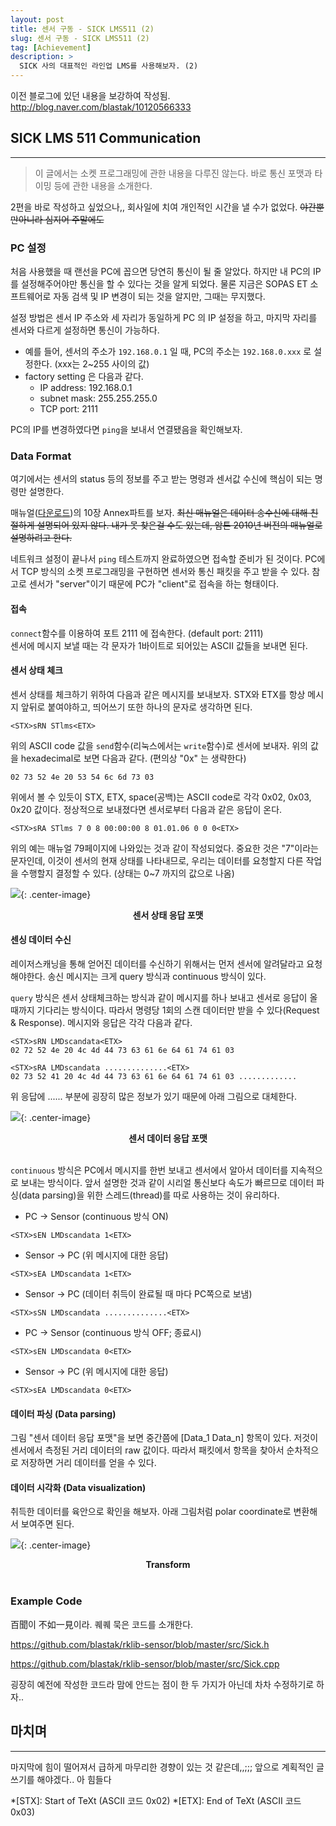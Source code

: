 ```yaml
---
layout: post
title: 센서 구동 - SICK LMS511 (2)
slug: 센서 구동 - SICK LMS511 (2)
tag: [Achievement]
description: >
  SICK 사의 대표적인 라인업 LMS를 사용해보자. (2)
---
```


이전 블로그에 있던 내용을 보강하여 작성됨.  <http://blog.naver.com/blastak/10120566333>

## SICK LMS 511 Communication
***
> 이 글에서는 소켓 프로그래밍에 관한 내용을 다루진 않는다. 바로 통신 포맷과 타이밍 등에 관한 내용을 소개한다.


2편을 바로 작성하고 싶었으나,, 회사일에 치여 개인적인 시간을 낼 수가 없었다. ~~야간뿐만아니라 심지어 주말에도~~  

### PC 설정
처음 사용했을 때 랜선을 PC에 꼽으면 당연히 통신이 될 줄 알았다. 하지만 내 PC의 IP를 설정해주어야만 통신을 할 수 있다는 것을 알게 되었다.
물론 지금은 SOPAS ET 소프트웨어로 자동 검색 및 IP 변경이 되는 것을 알지만, 그때는 무지했다.

설정 방법은 센서 IP 주소와 세 자리가 동일하게 PC 의 IP 설정을 하고, 마지막 자리를 센서와 다르게 설정하면 통신이 가능하다.

* 예를 들어, 센서의 주소가 `192.168.0.1` 일 때, PC의 주소는 `192.168.0.xxx` 로 설정한다. (xxx는 2~255 사이의 값)
* factory setting 은 다음과 같다.
    - IP address: 192.168.0.1
    - subnet mask: 255.255.255.0
    - TCP port: 2111

PC의 IP를 변경하였다면 `ping`을 보내서 연결됐음을 확인해보자.

### Data Format
여기에서는 센서의 status 등의 정보를 주고 받는 명령과 센서값 수신에 핵심이 되는 명령만 설명한다.

매뉴얼([다운로드]({{site.url}}/assets/files/Manual_SICK_LMS5XX_2010-09-27.PDF))의 10장 Annex파트를 보자.
~~최신 매뉴얼은 데이터 송수신에 대해 친절하게 설명되어 있지 않다.
내가 못 찾은걸 수도 있는데, 암튼 2010년 버전의 매뉴얼로 설명하려고 한다.~~

네트워크 설정이 끝나서 `ping` 테스트까지 완료하였으면 접속할 준비가 된 것이다.
PC에서 TCP 방식의 소켓 프로그래밍을 구현하면 센서와 통신 패킷을 주고 받을 수 있다.
참고로 센서가 "server"이기 때문에 PC가 "client"로 접속을 하는 형태이다.

#### 접속
`connect`함수를 이용하여 포트 2111 에 접속한다. (default port: 2111)  
센서에 메시지 보낼 때는 각 문자가 1바이트로 되어있는 ASCII 값들을 보내면 된다.

#### 센서 상태 체크
센서 상태를 체크하기 위하여 다음과 같은 메시지를 보내보자.
STX와 ETX를 항상 메시지 앞뒤로 붙여야하고, 띄어쓰기 또한 하나의 문자로 생각하면 된다.

``` 
<STX>sRN STlms<ETX>
```

위의 ASCII code 값을 `send`함수(리눅스에서는 `write`함수)로 센서에 보내자.
위의 값을 hexadecimal로 보면 다음과 같다. (편의상 "0x" 는 생략한다)

```
02 73 52 4e 20 53 54 6c 6d 73 03
```

위에서 볼 수 있듯이 STX, ETX, space(공백)는 ASCII code로 각각 0x02, 0x03, 0x20 값이다.
정상적으로 보내졌다면 센서로부터 다음과 같은 응답이 온다.

```
<STX>sRA STlms 7 0 8 00:00:00 8 01.01.06 0 0 0<ETX>
```

위의 예는 매뉴얼 79페이지에 나와있는 것과 같이 작성되었다.
중요한 것은 "7"이라는 문자인데, 이것이 센서의 현재 상태를 나타내므로, 우리는 데이터를 요청할지 다른 작업을 수행할지 결정할 수 있다.
(상태는 0~7 까지의 값으로 나옴)

![]({{site.url}}/assets/img/2018-01-25-a-1.png){: .center-image}
**<center>센서 상태 응답 포맷</center>**

#### 센싱 데이터 수신

레이저스캐닝을 통해 얻어진 데이터를 수신하기 위해서는 먼저 센서에 알려달라고 요청해야한다.
송신 메시지는 크게 query 방식과 continuous 방식이 있다.

`query` 방식은 센서 상태체크하는 방식과 같이 메시지를 하나 보내고 센서로 응답이 올 때까지 기다리는 방식이다.
따라서 명령당 1회의 스캔 데이터만 받을 수 있다(Request & Response).
메시지와 응답은 각각 다음과 같다.

```
<STX>sRN LMDscandata<ETX>
02 72 52 4e 20 4c 4d 44 73 63 61 6e 64 61 74 61 03
```
```
<STX>sRA LMDscandata ..............<ETX>
02 73 52 41 20 4c 4d 44 73 63 61 6e 64 61 74 61 03 .............
```

위 응답에 ...... 부분에 굉장히 많은 정보가 있기 때문에 아래 그림으로 대체한다.

![]({{site.url}}/assets/img/2018-01-25-a-2.png){: .center-image}
**<center>센서 데이터 응답 포맷</center>**<br />

`continuous` 방식은 PC에서 메시지를 한번 보내고 센서에서 알아서 데이터를 지속적으로 보내는 방식이다.
앞서 설명한 것과 같이 시리얼 통신보다 속도가 빠르므로 데이터 파싱(data parsing)을 위한 스레드(thread)를 따로 사용하는 것이 유리하다.

* PC -> Sensor (continuous 방식 ON)

```
<STX>sEN LMDscandata 1<ETX>
```

* Sensor -> PC (위 메시지에 대한 응답)

```
<STX>sEA LMDscandata 1<ETX>
```

* Sensor -> PC (데이터 취득이 완료될 때 마다 PC쪽으로 보냄)

```
<STX>sSN LMDscandata ..............<ETX>
```

* PC -> Sensor (continuous 방식 OFF; 종료시)

```
<STX>sEN LMDscandata 0<ETX>
```

* Sensor -> PC (위 메시지에 대한 응답)

```
<STX>sEA LMDscandata 0<ETX>
```

#### 데이터 파싱 (Data parsing)
그림 "센서 데이터 응답 포맷"을 보면 중간쯤에 [Data_1 Data_n] 항목이 있다.
저것이 센서에서 측정된 거리 데이터의 raw 값이다. 따라서 패킷에서 항목을 찾아서 순차적으로 저장하면 거리 데이터를 얻을 수 있다.

#### 데이터 시각화 (Data visualization)
취득한 데이터를 육안으로 확인을 해보자. 아래 그림처럼 polar coordinate로 변환해서 보여주면 된다.

![]({{site.url}}/assets/img/2018-01-25-a-3.png){: .center-image}
**<center>Transform</center>**<br />

### Example Code
百聞이 不如一見이라. 퀘퀘 묵은 코드를 소개한다.

<https://github.com/blastak/rklib-sensor/blob/master/src/Sick.h>

<https://github.com/blastak/rklib-sensor/blob/master/src/Sick.cpp>

굉장히 예전에 작성한 코드라 맘에 안드는 점이 한 두 가지가 아닌데 차차 수정하기로 하자..

## 마치며
***
마지막에 힘이 떨어져서 급하게 마무리한 경향이 있는 것 같은데,,;;; 앞으로 계획적인 글쓰기를 해야겠다.. 아 힘들다

*[STX]: Start of TeXt (ASCII 코드 0x02)
*[ETX]: End of TeXt (ASCII 코드 0x03)